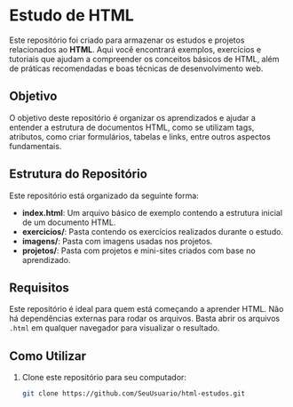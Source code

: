# Estudo de HTML

Este repositório foi criado para armazenar os estudos e projetos relacionados ao **HTML**. Aqui você encontrará exemplos, exercícios e tutoriais que ajudam a compreender os conceitos básicos de HTML, além de práticas recomendadas e boas técnicas de desenvolvimento web.

## Objetivo

O objetivo deste repositório é organizar os aprendizados e ajudar a entender a estrutura de documentos HTML, como se utilizam tags, atributos, como criar formulários, tabelas e links, entre outros aspectos fundamentais.

## Estrutura do Repositório

Este repositório está organizado da seguinte forma:

- **index.html**: Um arquivo básico de exemplo contendo a estrutura inicial de um documento HTML.
- **exercicios/**: Pasta contendo os exercícios realizados durante o estudo.
- **imagens/**: Pasta com imagens usadas nos projetos.
- **projetos/**: Pasta com projetos e mini-sites criados com base no aprendizado.

## Requisitos

Este repositório é ideal para quem está começando a aprender HTML. Não há dependências externas para rodar os arquivos. Basta abrir os arquivos `.html` em qualquer navegador para visualizar o resultado.

## Como Utilizar

1. Clone este repositório para seu computador:
   ```bash
   git clone https://github.com/SeuUsuario/html-estudos.git






